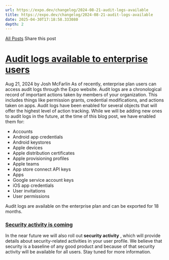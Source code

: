 ```yaml
---
url: https://expo.dev/changelog/2024-08-21-audit-logs-available
title: https://expo.dev/changelog/2024-08-21-audit-logs-available
date: 2025-04-30T17:18:58.333080
depth: 2
---
```


[All Posts](https://expo.dev/changelog)
Share this post
# [Audit logs available to enterprise users](https://expo.dev/changelog/2024-08-21-audit-logs-available)
Aug 21, 2024 by
Josh McFarlin
As of recently, enterprise plan users can access audit logs through the Expo website. Audit logs are a chronological record of important actions taken by members of your organization. This includes things like permission grants, credential modifications, and actions taken on apps.
Audit logs have been enabled for several objects that will offer the highest level of action tracking. While we will be adding new ones to audit logs in the future, at the time of this blog post, we have enabled them for:
  * Accounts
  * Android app credentials
  * Android keystores
  * Apple devices
  * Apple distribution certificates
  * Apple provisioning profiles
  * Apple teams
  * App store connect API keys
  * Apps
  * Google service account keys
  * iOS app credentials
  * User invitations
  * User permissions


Audit logs are available on the enterprise plan and can be exported for 18 months.
### [Security activity is coming ](https://expo.dev/changelog/2024-08-21-audit-logs-available#security-activity-is-coming)
In the near future we will also roll out **security activity** , which will provide details about security-related activities in your user profile. We believe that security is a baseline of any good product and because of that security activity will be available for all users. Stay tuned for more information.

